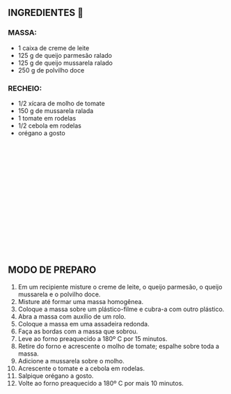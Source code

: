 ## INGREDIENTES :pizza:

### MASSA:

- 1 caixa de creme de leite
- 125 g de queijo parmesão ralado
- 125 g de queijo mussarela ralado
- 250 g de polvilho doce

### RECHEIO:

- 1/2 xícara de molho de tomate
- 150 g de mussarela ralada
- 1 tomate em rodelas
- 1/2 cebola em rodelas
- orégano a gosto

<iframe id="google_ads_iframe_/21636860837/TudoGostoso/Content_6" title="3rd party ad content" name="google_ads_iframe_/21636860837/TudoGostoso/Content_6" width="300" height="250" scrolling="no" marginwidth="0" marginheight="0" frameborder="0" srcdoc="" data-google-container-id="b" data-load-complete="true" style="box-sizing: border-box; border: 0px; vertical-align: bottom;"></iframe>

## MODO DE PREPARO

1. Em um recipiente misture o creme de leite, o queijo parmesão, o queijo mussarela e o polvilho doce.
2. Misture até formar uma massa homogênea.
3. Coloque a massa sobre um plástico-filme e cubra-a com outro plástico.
4. Abra a massa com auxílio de um rolo.
5. Coloque a massa em uma assadeira redonda.
6. Faça as bordas com a massa que sobrou.
7. Leve ao forno preaquecido a 180º C por 15 minutos.
8. Retire do forno e acrescente o molho de tomate; espalhe sobre toda a massa.
9. Adicione a mussarela sobre o molho.
10. Acrescente o tomate e a cebola em rodelas.
11. Salpique orégano a gosto.
12. Volte ao forno preaquecido a 180º C por mais 10 minutos.